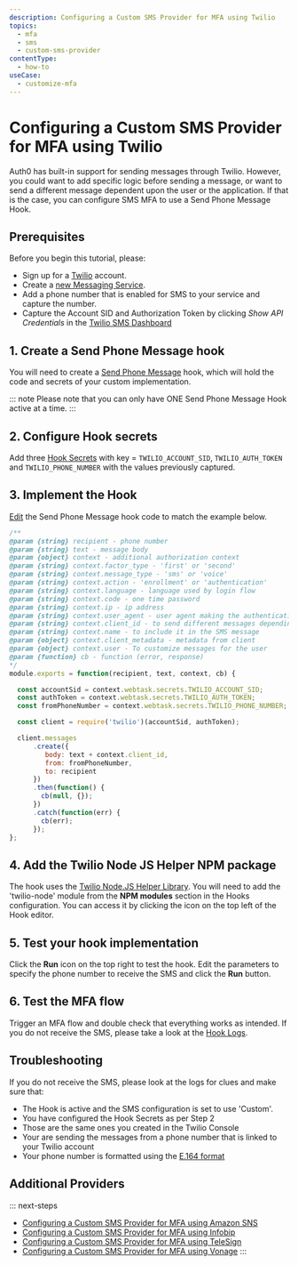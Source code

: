 ```yaml
---
description: Configuring a Custom SMS Provider for MFA using Twilio
topics:
  - mfa
  - sms
  - custom-sms-provider
contentType:
  - how-to
useCase:
  - customize-mfa
---
```

# Configuring a Custom SMS Provider for MFA using Twilio

Auth0 has built-in support for sending messages through Twilio. However, you could want to add specific logic before sending a message, or want to send a different message dependent upon the user or the application. If that is the case, you can configure SMS MFA to use a Send Phone Message Hook.

## Prerequisites

Before you begin this tutorial, please:

* Sign up for a [Twilio](https://www.twilio.com/try-twilio) account.
* Create a [new Messaging Service](https://www.twilio.com/console/sms/services).
* Add a phone number that is enabled for SMS to your service and capture the number.
* Capture the Account SID and Authorization Token by clicking *Show API Credentials* in the [Twilio SMS Dashboard](https://www.twilio.com/console/sms/dashboard)

## 1. Create a Send Phone Message hook

You will need to create a [Send Phone Message](/hooks/extensibility-points/send-phone-message) hook, which will hold the code and secrets of your custom implementation.

::: note
Please note that you can only have ONE Send Phone Message Hook active at a time.
:::

## 2. Configure Hook secrets

Add three [Hook Secrets](/hooks/secrets/create) with key = `TWILIO_ACCOUNT_SID`, `TWILIO_AUTH_TOKEN` and `TWILIO_PHONE_NUMBER` with the values previously captured.

## 3. Implement the Hook

[Edit](/hooks/update) the Send Phone Message hook code to match the example below.

```js
/**
@param {string} recipient - phone number
@param {string} text - message body
@param {object} context - additional authorization context
@param {string} context.factor_type - 'first' or 'second'
@param {string} context.message_type - 'sms' or 'voice'
@param {string} context.action - 'enrollment' or 'authentication'
@param {string} context.language - language used by login flow
@param {string} context.code - one time password
@param {string} context.ip - ip address
@param {string} context.user_agent - user agent making the authentication request
@param {string} context.client_id - to send different messages depending on the client id
@param {string} context.name - to include it in the SMS message
@param {object} context.client_metadata - metadata from client
@param {object} context.user - To customize messages for the user
@param {function} cb - function (error, response)
*/
module.exports = function(recipient, text, context, cb) {

  const accountSid = context.webtask.secrets.TWILIO_ACCOUNT_SID;
  const authToken = context.webtask.secrets.TWILIO_AUTH_TOKEN;
  const fromPhoneNumber = context.webtask.secrets.TWILIO_PHONE_NUMBER;

  const client = require('twilio')(accountSid, authToken);

  client.messages
      .create({
         body: text + context.client_id,
         from: fromPhoneNumber,       
         to: recipient
      })
      .then(function() {
        cb(null, {});
      })
      .catch(function(err) {
        cb(err);
      });
};

```

## 4. Add the Twilio Node JS Helper NPM package

The hook uses the [Twilio Node.JS Helper Library](https://github.com/twilio/twilio-node). You will need to add the 'twilio-node' module from the **NPM modules** section in the Hooks configuration. You can access it by clicking the icon on the top left of the Hook editor.

## 5. Test your hook implementation

Click the **Run** icon on the top right to test the hook. Edit the parameters to specify the phone number to receive the SMS and click the **Run** button.

## 6. Test the MFA flow

Trigger an MFA flow and double check that everything works as intended. If you do not receive the SMS, please take a look at the [Hook Logs](/hooks/view-logs).

## Troubleshooting

If you do not receive the SMS, please look at the logs for clues and make sure that:

- The Hook is active and the SMS configuration is set to use 'Custom'.
- You have configured the Hook Secrets as per Step 2
- Those are the same ones you created in the Twilio Console
- Your are sending the messages from a phone number that is linked to your Twilio account
- Your phone number is formatted using the [E.164 format](https://en.wikipedia.org/wiki/E.164)

## Additional Providers

::: next-steps
* [Configuring a Custom SMS Provider for MFA using Amazon SNS](/multifactor-authentication/send-phone-message-hook-amazon-sns)
* [Configuring a Custom SMS Provider for MFA using Infobip](/multifactor-authentication/send-phone-message-hook-infobip)
* [Configuring a Custom SMS Provider for MFA using TeleSign](/multifactor-authentication/send-phone-message-hook-telesign)
* [Configuring a Custom SMS Provider for MFA using Vonage](/multifactor-authentication/send-phone-message-hook-vonage)
:::
